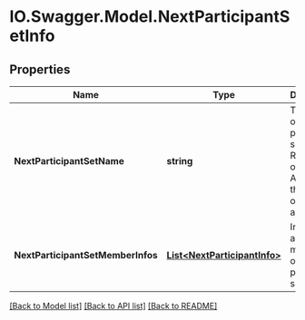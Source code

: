 # IO.Swagger.Model.NextParticipantSetInfo
## Properties

Name | Type | Description | Notes
------------ | ------------- | ------------- | -------------
**NextParticipantSetName** | **string** | The name of the next participant set. Returned only, if the API caller is the sender of agreement. | [optional] 
**NextParticipantSetMemberInfos** | [**List&lt;NextParticipantInfo&gt;**](NextParticipantInfo.md) | Information about the members of the next participant set | [optional] 

[[Back to Model list]](../README.md#documentation-for-models) [[Back to API list]](../README.md#documentation-for-api-endpoints) [[Back to README]](../README.md)

